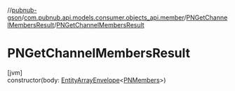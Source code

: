 //[pubnub-gson](../../../index.md)/[com.pubnub.api.models.consumer.objects_api.member](../index.md)/[PNGetChannelMembersResult](index.md)/[PNGetChannelMembersResult](-p-n-get-channel-members-result.md)

# PNGetChannelMembersResult

[jvm]\
constructor(body: [EntityArrayEnvelope](../../com.pubnub.api.models.consumer.objects_api/-entity-array-envelope/index.md)&lt;[PNMembers](../-p-n-members/index.md)&gt;)
